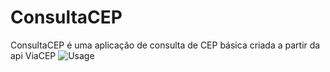 # ConsultaCEP
ConsultaCEP é uma aplicação de consulta de CEP básica criada a partir da api ViaCEP
![Usage](https://user-images.githubusercontent.com/115724725/234434322-25c13979-8697-46f9-94d1-df0ebb8c5dd3.png)

